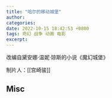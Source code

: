 ```yaml
---
title: "哈尔的移动城堡"
author: 
categories: 
date: 2022-10-15 18:42:53 +0800
tags: 奇幻 战争 动画 电影
excerpt: 
---
```


改编自黛安娜·温妮·琼斯的小说《魔幻城堡》

制片人：[[宫崎骏]]







## Misc




